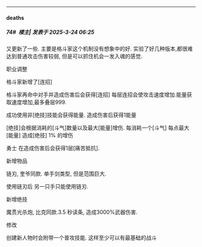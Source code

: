 ﻿
*****

####  deaths  
##### 74#         楼主| 发表于 2025-3-24 06:25

又更新了一些. 主要是格斗家这个机制没有想象中的好. 实验了好几种版本,都很难达到普通攻击伤害较弱, 但是可以抓住机会一发入魂的感觉.

职业调整

格斗家新增了[连招]

格斗家再命中对手并造成伤害后会获得[连招] 每层连招会使攻击速度增加.能量获取速度增加,最多叠层999.

成功使用非[绝技]技能会获得能量. 造成伤害后获得1能量

[绝技]会根据消耗的[斗气]数量以及最大[能量]增伤. 每消耗一个[斗气] 每点最大[能量] 造成[绝技] 1% 的增伤

勇士 在造成伤害后会获得1层[痛苦抵抗].

新增物品

链刃, 奎爷同款. 单手剑类型, 但是范围巨大.

使用链刃后 另一只手只能使用链刃.

新增绝技

魔贯光杀炮, 比克同款.3.5 秒读条, 造成3000%武器伤害.

修改

创建新人物时会附带一个普攻技能. 这样至少可以有最基础的战斗

